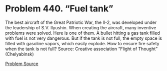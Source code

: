 # Problem 440. “Fuel tank”

The best aircraft of the Great Patriotic War, the Il-2, was developed under the leadership of S.V. Ilyushin. When creating the aircraft, many inventive problems were solved. Here is one of them. A bullet hitting a gas tank filled with fuel is not very dangerous. But if the tank is not full, the empty space is filled with gasoline vapors, which easily explode. How to ensure fire safety when the tank is not full? Source: Creative association “Flight of Thought” (Chelyabinsk)

[Problem Source](https://www.trizland.ru/tasks/5189/)